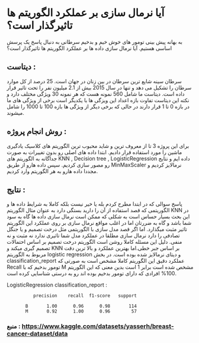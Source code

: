 # آیا نرمال سازی بر عملکرد الگوریتم ها تاثیرگذار است؟
به بهانه پیش بینی تومور های خوش خیم و بدخیم سرطانی به دنبال پاسخ یک پرسش اساسی هستیم. آیا نرمال سازی داده ها بر عملکرد الگوریتم ها تاثیرگذار است؟
## دیتاست :
سرطان سینه شایع ترین سرطان در بین زنان در جهان است. 25 درصد از کل موارد سرطان را تشکیل می دهد و تنها در سال 2015 بیش از 2.1 میلیون نفر را تحت تاثیر قرار داده است. دیتاست ما شامل 560 نمونه هست که هر نمونه 30 ویژگی مختلف دارد و نکته این دیتاست تفاوت بازه اعداد این ویزگی ها با یکدیگر است برخی از ویژگی های ما در بازه 0 تا 1 قرار دارند در حالی که برخی دیگر از ویژگی ها بازه 100 تا 1000 را شامل میشوند.
## روش انجام پروژه :
برای این پروژه 3 تا از معروف ترین و شاید محبوب ترین الگوریتم های کلاسیک یادگیری ماشین را مورد استفاده قرار دادیم. ابتدا داده های اصلی رو بدون تغییرات به صورت جداگانه به الگوریتم های KNN , Decision tree , LogisticRegression داده ایم و نتایج رو مصور سازی کردیم. سپس داده هارو از طریق MinMaxScaler نرمالایز کردیم و مجددا داده هارو به هر الگوریتم وارد کردیم.

## نتایج : 
پاسخ سوالی که در ابتدا مطرح کردم بله یا خیر نیست بلکه کاملا به شرایط داده ها و الگوریتمی که قصد استفاده از آن را دارید بستگی دارد به عنوان مثال الگوریتم KNN در این بحث بسیار حساس است به شکلی که ممکن است نرمال سازی داده ها گاه به سود شما باشد و گاه به ضررتان اما در اغلب مواقع نرمال سازی بر روی عملکرد این الگوریتم تاثیر مثبت میگذارد. اما اگر قصد مدل سازی با الگوریتمی مثل درخت تصمیم و یا جنگل تصادفی را دارد نرمال سازی مطلقا در عملکرد مدل شما تاثیری ندارد نه مثبت و نه منفی. دلیل این مسئله کاملا روشن است الگوریتم درخت تصمیم بر اساس احتمالات تصمیم گیری میکند و KNN بر اساس جبر خطی.اما بهترین عملکرد و بالا ترین دقت مربوط به الگوریتم logistic regression و دیتای نرمالایز شده بوده است. در بخش classification_report عملکرد دقیق این الگوریتم کاملا مشخص است به صورتی که Recall تومور بدخیم که با M مشخص شده است برابر 1 است بدین معنی که این الگوریتم 100% افرادی که دارای تومور بدخیم بوده اند رو به درستی شناسایی کرده است. 

LogisticRegression classification_report :

              precision    recall  f1-score   support

           B       1.00      0.96      0.98       114
           M       0.92      1.00      0.96        57


### منبع : https://www.kaggle.com/datasets/yasserh/breast-cancer-dataset/data
  
